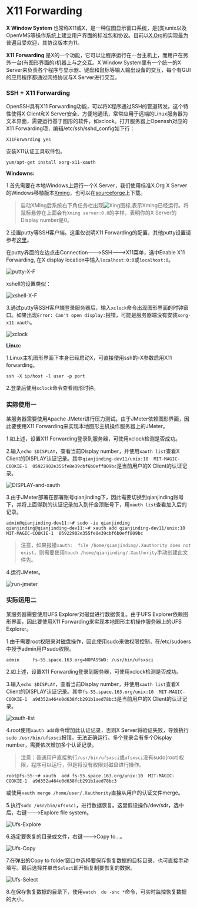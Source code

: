 # X11 Forwarding

**X Window System** 也常称X11或X，是一种位图显示窗口系统，是(类)unix以及OpenVMS等操作系统上建立用户界面的标准包和协议。目前以[X.Org](http://www.x.org/wiki/)的实现最为普遍且受欢迎，其协议版本为11。

**X11 Forwarding** 是X的一个功能，它可以让程序运行在一台主机上，而用户在另外一台(有图形界面的)机器上与之交互。X Window System里有一个统一的X Server来负责各个程序与显示器、键盘和鼠标等输入输出设备的交互，每个有GUI的应用程序都通过网络协议与X Server进行交互。

### SSH + X11 Forwarding

OpenSSH具有X11 Forwarding功能，可以将X程序通过SSH的管道转发。这个特性使得X Client和X Server安全、方便地通讯，常常应用于远端的Linux服务器为文本界面，需要运行基于图形的软件，如xclock。打开服务器上Openssh对应的X11 Forwarding项，编辑/etc/ssh/sshd_config如下行：

    X11Forwarding yes

安装X11认证工具软件包。

    yum/apt-get install xorg-x11-xauth

__Windowns:__

1.首先需要在本地Windows上运行一个X Server，我们使用标准X.Org X Server的Windows移植版本[Xming](http://www.straightrunning.com/XmingNotes/)，也可以在[sourceforge](http://sourceforge.net/projects/xming/files/)上下载。

> 启动XMing后系统右下角任务栏出现![Xing](X11_Forwarding/Xing.png)图标,表示Xming已经运行。将鼠标悬停在上面会有`Xming server:0.0`的字样，表明你的X Server的Display number是0。

2.设置putty等SSH客户端。这里仅说明X11 Forwarding的配置，其他putty设置请参考[这里](http://wiki.htrader.cn/SSH-Clients)。

在putty界面的左边点击Connection--->SSH--->X11菜单，选中Enable X11 Forwarding, 在X display location中输入`localhost:0:0`或`localhost:0`。

  ![putty-X-F](X11_Forwarding/putty-X-F.png)

xshell的设置类似：

  ![xshell-X-F](X11_Forwarding/xshell-X-F.png)

3.通过putty等SSH客户端登录服务器后，输入`xclock`命令出现图形界面的时钟窗口。如果出现`Error: Can't open display:`报错，可能是服务器端没有安装`xorg-x11-xauth`。

  ![xclock](X11_Forwarding/xclock.png)

__Linux:__

1.Linux主机图形界面下本身已经启动X，可直接使用ssh的-X参数启用X11 forwarding。

    ssh -X ip/host -l user -p port

2.登录后使用`xclock`命令查看图形时钟。

### 实际使用一

某服务器需要使用Apache JMeter进行压力测试。由于JMeter依赖图形界面，因此要使用X11 Forwarding来实现本地图形主机操作服务器上的JMeter。

1.如上述，设置X11 Forwarding登录到服务器，可使用xclock检测是否成功。

2.输入`echo $DISPLAY`，查看当前Display number，并使用`xauth list`查看X Client的DISPLAY认证记录。其中`qianjinding-dev11/unix:10  MIT-MAGIC-COOKIE-1  05922902e355fe8e39cbf6b0eff809bc`是当前用户的X Client的认证记录。

  ![DISPLAY-and-xauth](X11_Forwarding/DISPLAY-and-xauth.jpg)

3.由于JMeter部署在部署账号qianjinding下，因此需要切换到qianjinding账号下，并将上面得到的认证记录加入到仟金顶账号下，用`xauth list`查看加入后的记录。

    admin@qianjinding-dev11:~# sudo -iu qianjinding
    qianjinding@qianjinding-dev11:~# xauth add qianjinding-dev11/unix:10  MIT-MAGIC-COOKIE-1  05922902e355fe8e39cbf6b0eff809bc

> 注意，如果报错`xauth:  file /home/qianjinding/.Xauthority does not exist`，则需要使用`touch /home/qianjinding/.Xauthority`手动创建此文件先。

4.运行JMeter。

  ![run-jmeter](X11_Forwarding/run-jmeter.jpg)

### 实际运用二

某服务器需要使用UFS Explorer对磁盘进行数据恢复。由于UFS Explorer依赖图形界面，因此要使用X11 Forwarding来实现本地图形主机操作服务器上的UFS Explorer。

1.由于需要root权限来对磁盘操作，因此使用sudo来做权限控制，在/etc/sudoers中授予admin用户sudo权限。

    admin     fs-55.space.163.org=NOPASSWD: /usr/bin/ufsxsci

2.如上述，设置X11 Forwarding登录到服务器，可使用xclock检测是否成功。

3.输入`echo $DISPLAY`，查看当前Display number，并使用`xauth list`查看X Client的DISPLAY认证记录。其中`fs-55.space.163.org/unix:10  MIT-MAGIC-COOKIE-1  a9d352a464e0d638fcb291b1aed78bc3`是当前用户的X Client的认证记录。

  ![xauth-list](X11_Forwarding/xauth-list.png)

4.root使用`xauth add`命令增加此认证记录，否则X Server将验证失败，导致执行`sudo /usr/bin/ufsxsci`报错，无法正确运行。多个登录会有多个Display number，需要依次增加多个认证记录。

> 注意：普通用户直接执行`/usr/bin/ufsxsci`或`ufsxsci`没有sudo(root)权限，程序可以运行，但是将没有权限对磁盘进行操作。

    root@fs-55:~# xauth  add fs-55.space.163.org/unix:10  MIT-MAGIC-COOKIE-1  a9d352a464e0d638fcb291b1aed78bc3

或使用`xauth merge /home/user/.Xauthority`直接从用户的认证文件merge。

5.执行`sudo /usr/bin/ufsxsci`，进行数据恢复。这里假设操作/dev/sdr，选中后，右键--->Explore file system。

  ![Ufs-Explore](X11_Forwarding/Ufs-Explore.png)

6.选定要恢复的目录或文件，右键--->Copy to...。

  ![Ufs-Copy](X11_Forwarding/Ufs-Copy.png)

7.在弹出的Copy to folder窗口中选择要保存恢复数据的目标目录，也可直接手动填写。最后选择并单击`Select`即开始复制要恢复的数据。

  ![Ufs-Select](X11_Forwarding/Ufs-Select.png)

8.在保存恢复数据的目录下，使用`watch  du -shc *`命令，可实时监控恢复数据的大小。
